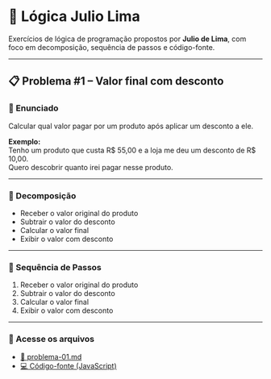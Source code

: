 # 🧠 Lógica Julio Lima

Exercícios de lógica de programação propostos por **Julio de Lima**, com foco em decomposição, sequência de passos e código-fonte.

---

## 📋 Problema #1 – Valor final com desconto

### 📝 Enunciado

Calcular qual valor pagar por um produto após aplicar um desconto a ele.  

**Exemplo:**  
Tenho um produto que custa R$ 55,00 e a loja me deu um desconto de R$ 10,00.  
Quero descobrir quanto irei pagar nesse produto.

---

### 🔧 Decomposição

- Receber o valor original do produto  
- Subtrair o valor do desconto  
- Calcular o valor final  
- Exibir o valor com desconto

---

### 🔁 Sequência de Passos

1. Receber o valor original do produto  
2. Subtrair o valor do desconto  
3. Calcular o valor final  
4. Exibir o valor com desconto

---

### 📂 Acesse os arquivos

- [📄 problema-01.md](problema-01.md)
- [💻 Código-fonte (JavaScript)](codigo/problema-01.js)

